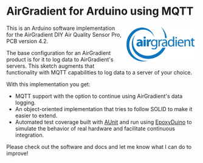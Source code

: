 # AirGradient for Arduino using MQTT

<img src="./assets/images/airgradient.png" align="right" width="200">

This is an Arduino software implementation for the AirGradient DIY Air Quality Sensor Pro, PCB version 4.2.

The base configuration for an AirGradient product is for it to log data to AirGradient's servers. This sketch augments that functionality with MQTT capabilities to log data to a server of your choice.

With this implementation you get:

- MQTT support with the option to continue using AirGradient's data logging.
- An object-oriented implementation that tries to follow SOLID to make it easier to extend.
- Automated test coverage built with [AUnit](https://github.com/bxparks/AUnit) and run using [EpoxyDuino](https://github.com/bxparks/EpoxyDuino) to simulate the behavior of real hardware and facilitate continuous integration.

Please check out the software and docs and let me know what I can do to improve!
